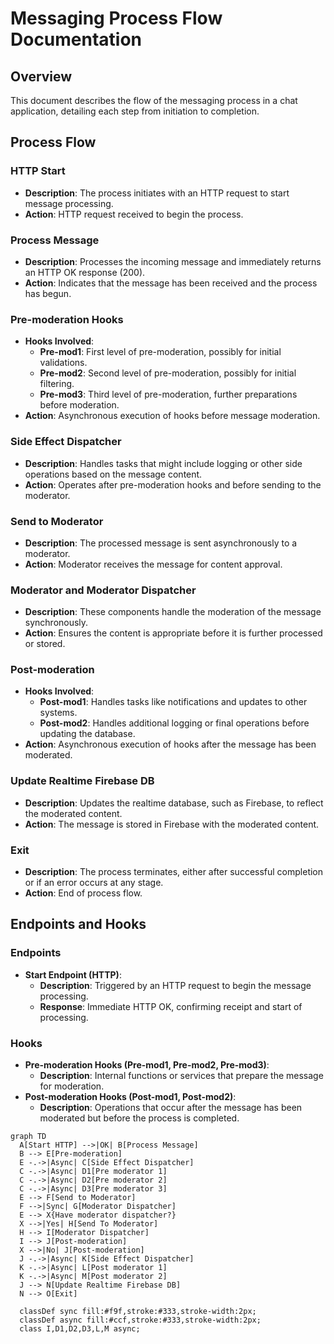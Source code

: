 
# Messaging Process Flow Documentation

## Overview
This document describes the flow of the messaging process in a chat application, detailing each step from initiation to completion.

## Process Flow

### HTTP Start
- **Description**: The process initiates with an HTTP request to start message processing.
- **Action**: HTTP request received to begin the process.

### Process Message
- **Description**: Processes the incoming message and immediately returns an HTTP OK response (200).
- **Action**: Indicates that the message has been received and the process has begun.

### Pre-moderation Hooks
- **Hooks Involved**:
  - **Pre-mod1**: First level of pre-moderation, possibly for initial validations.
  - **Pre-mod2**: Second level of pre-moderation, possibly for initial filtering.
  - **Pre-mod3**: Third level of pre-moderation, further preparations before moderation.
- **Action**: Asynchronous execution of hooks before message moderation.

### Side Effect Dispatcher
- **Description**: Handles tasks that might include logging or other side operations based on the message content.
- **Action**: Operates after pre-moderation hooks and before sending to the moderator.

### Send to Moderator
- **Description**: The processed message is sent asynchronously to a moderator.
- **Action**: Moderator receives the message for content approval.

### Moderator and Moderator Dispatcher
- **Description**: These components handle the moderation of the message synchronously.
- **Action**: Ensures the content is appropriate before it is further processed or stored.

### Post-moderation
- **Hooks Involved**:
  - **Post-mod1**: Handles tasks like notifications and updates to other systems.
  - **Post-mod2**: Handles additional logging or final operations before updating the database.
- **Action**: Asynchronous execution of hooks after the message has been moderated.

### Update Realtime Firebase DB
- **Description**: Updates the realtime database, such as Firebase, to reflect the moderated content.
- **Action**: The message is stored in Firebase with the moderated content.

### Exit
- **Description**: The process terminates, either after successful completion or if an error occurs at any stage.
- **Action**: End of process flow.

## Endpoints and Hooks

### Endpoints
- **Start Endpoint (HTTP)**:
  - **Description**: Triggered by an HTTP request to begin the message processing.
  - **Response**: Immediate HTTP OK, confirming receipt and start of processing.

### Hooks
- **Pre-moderation Hooks (Pre-mod1, Pre-mod2, Pre-mod3)**:
  - **Description**: Internal functions or services that prepare the message for moderation.
- **Post-moderation Hooks (Post-mod1, Post-mod2)**:
  - **Description**: Operations that occur after the message has been moderated but before the process is completed.

```mermaid
graph TD
  A[Start HTTP] -->|OK| B[Process Message]
  B --> E[Pre-moderation]
  E -.->|Async| C[Side Effect Dispatcher]
  C -.->|Async| D1[Pre moderator 1]
  C -.->|Async| D2[Pre moderator 2]
  C -.->|Async| D3[Pre moderator 3]
  E --> F[Send to Moderator]
  F -->|Sync| G[Moderator Dispatcher]
  E --> X{Have moderator dispatcher?}
  X -->|Yes| H[Send To Moderator]
  H --> I[Moderator Dispatcher]
  I --> J[Post-moderation]
  X -->|No| J[Post-moderation]
  J -.->|Async| K[Side Effect Dispatcher]
  K -.->|Async| L[Post moderator 1]
  K -.->|Async| M[Post moderator 2]
  J --> N[Update Realtime Firebase DB]
  N --> O[Exit]

  classDef sync fill:#f9f,stroke:#333,stroke-width:2px;
  classDef async fill:#ccf,stroke:#333,stroke-width:2px;
  class I,D1,D2,D3,L,M async;

```
